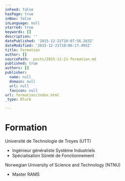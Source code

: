 ```yaml
---
inFeed: false
hasPage: true
inNav: false
inLanguage: null
starred: true
keywords: []
description: ''
datePublished: '2015-12-21T10:07:56.263Z'
dateModified: '2015-12-21T10:06:17.495Z'
title: Formation
author: []
sourcePath: _posts/2015-12-21-formation.md
published: true
authors: []
publisher:
  name: null
  domain: null
  url: null
  favicon: null
url: formation/index.html
_type: Blurb

---
```

# Formation

Université de Technologie de Troyes (UTT)

* Ingénieur généraliste Système Industriels
* Spécialisation Sûreté de Fonctionnement

Norwegian University of Science and Technology (NTNU)

* Master RAMS